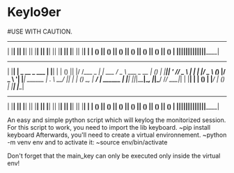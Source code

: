 # Keylo9er
#USE WITH CAUTION.
 ______  ______  ______  ______  ______  ______  ______ 
| |__| || |__| || |__| || |__| || |__| || |__| || |__| |
|  ()  ||  ()  ||  ()  ||  ()  ||  ()  ||  ()  ||  ()  |
|______||______||______||______||______||______||______|
 ______                                          ______ 
| |__| | _  __          _       ___             | |__| |
|  ()  || |/ /___ _   _| | ___ / _ \  ___ _ __  |  ()  |
|______|| ' // _ \ | | | |/ _ \ (_) |/ _ \ '__| |______|
 ______ | . \  __/ |_| | | (_) \__, |  __/ |     ______ 
| |__| ||_|\_\___|\__, |_|\___/  /_/ \___|_|    | |__| |
|  ()  |          |___/                         |  ()  |
|______|                                        |______|
 ______  ______  ______  ______  ______  ______  ______ 
| |__| || |__| || |__| || |__| || |__| || |__| || |__| |
|  ()  ||  ()  ||  ()  ||  ()  ||  ()  ||  ()  ||  ()  |
|______||______||______||______||______||______||______|

An easy and simple python script which will keylog the monitorized session.
For this script to work, you need to import the lib keyboard.
~pip install keyboard
Afterwards, you'll need to create a virtual environnement.
~python -m venv env
and to activate it:
~source env/bin/activate

Don't forget that the main_key can only be executed only inside the virtual env!
